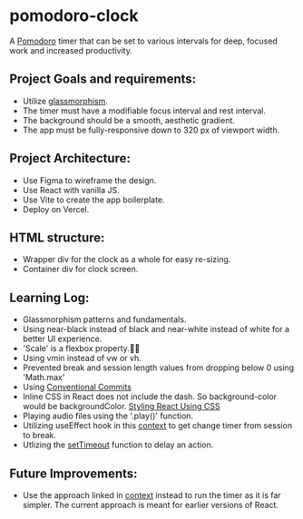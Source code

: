 # pomodoro-clock
A [Pomodoro](https://en.wikipedia.org/wiki/Pomodoro_Technique) timer that can be set to various intervals for deep, focused work and increased productivity.

## Project Goals and requirements:
- Utilize [glassmorphism](https://hype4.academy/tools/glassmorphism-generator).
- The timer must have a modifiable focus interval and rest interval.
- The background should be a smooth, aesthetic gradient.
- The app must be fully-responsive down to 320 px of viewport width.

## Project Architecture:
- Use Figma to wireframe the design.
- Use React with vanilla JS.
- Use Vite to create the app boilerplate.
- Deploy on Vercel. 

## HTML structure:
- Wrapper div for the clock as a whole for easy re-sizing.
- Container div for clock screen.

## Learning Log:
- Glassmorphism patterns and fundamentals.
- Using near-black instead of black and near-white instead of white for a better UI experience.
- 'Scale' is a flexbox property.🤦‍♂️
- Using vmin instead of vw or vh.
- Prevented break and session length values from dropping below 0 using 'Math.max'
- Using [Conventional Commits](https://www.conventionalcommits.org/en/v1.0.0/)
- Inline CSS in React does not include the dash. So background-color would be backgroundColor. [Styling React Using CSS](https://www.w3schools.com/react/react_css.asp)
- Playing audio files using the '.play()' function.
- Utilizing useEffect hook in this [context](https://javascript.plainenglish.io/create-a-pomodoro-timer-with-react-and-javascript-dead941b1fec) to get change timer from session to break. 
- Utlizing the [setTimeout](https://upmostly.com/tutorials/settimeout-in-react-components-using-hooks) function to delay an action.


## Future Improvements:
- Use the approach linked in [context](https://javascript.plainenglish.io/create-a-pomodoro-timer-with-react-and-javascript-dead941b1fec) instead to run the timer as it is far simpler. The current approach is meant for earlier versions of React. 
